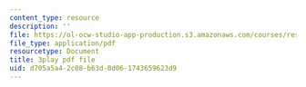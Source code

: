 ```yaml
---
content_type: resource
description: ''
file: https://ol-ocw-studio-app-production.s3.amazonaws.com/courses/res-6-012-introduction-to-probability-spring-2018/d705a5a42c08b63d0d061743659623d9_HDvYPl8D8Bs.pdf
file_type: application/pdf
resourcetype: Document
title: 3play pdf file
uid: d705a5a4-2c08-b63d-0d06-1743659623d9
---
```


